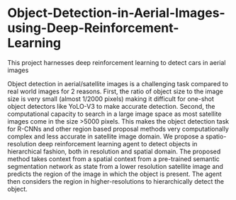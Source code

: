 # Object-Detection-in-Aerial-Images-using-Deep-Reinforcement-Learning
This project harnesses deep reinforcement learning to detect cars in aerial images

Object detection in aerial/satellite images is a challenging task compared to real world images for 2 reasons. First, the ratio of object size to the image size is very small (almost 1/2000 pixels) making it difficult for one-shot object detectors like YoLO-V3 to make accurate detection. Second, the computational capacity to  search in a large image space as most satellite images come in the size $>$5000 pixels. This makes the object detection task for R-CNNs and other region based proposal methods very computationally complex and less accurate in satellite image domain. We propose a spatio-resolution deep reinforcement learning agent to detect objects in hierarchical fashion, both in resolution and spatial domain. The proposed method takes context from a spatial context from a pre-trained semantic segmentation network as state from a lower resolution satellite image and predicts the region of the image in which the object is present. The agent then considers the region in higher-resolutions to hierarchically detect the object. 
